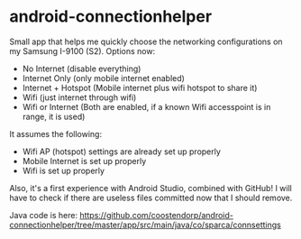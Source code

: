android-connectionhelper
========================
Small app that helps me quickly choose the networking configurations on my Samsung I-9100 (S2).
Options now:
- No Internet (disable everything)
- Internet Only (only mobile internet enabled)
- Internet + Hotspot (Mobile internet plus wifi hotspot to share it)
- Wifi (just internet through wifi)
- Wifi or Internet (Both are enabled, if a known Wifi accesspoint is in range, it is used)

It assumes the following:
- Wifi AP (hotspot) settings are already set up properly
- Mobile Internet is set up properly
- Wifi is set up properly

Also, it's a first experience with Android Studio, combined with GitHub! I will have to check if there are useless files committed now that I should remove.

Java code is here: https://github.com/coostendorp/android-connectionhelper/tree/master/app/src/main/java/co/sparca/connsettings
